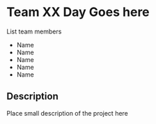 # Team XX Day Goes here

List team members

* Name
* Name
* Name
* Name
* Name

## Description

Place small description of the project here
